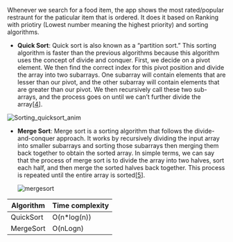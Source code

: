 Whenever we search for a food item, the app shows the most rated/popular restraunt for the paticular item that is ordered. 
It does it based on Ranking with priotiry (Lowest number meaning the highest priority) and sorting algorithms.

- **Quick Sort**: Quick sort is also known as a “partition sort.” This sorting algorithm is faster than the previous algorithms because this algorithm uses the concept of divide and conquer. First, we decide on a pivot element. We then find the correct index for this pivot position and divide the array into two subarrays. One subarray will contain elements that are lesser than our pivot, and the other subarray will contain elements that are greater than our pivot. We then recursively call these two sub-arrays, and the process goes on until we can’t further divide the array[[4](https://builtin.com/machine-learning/fastest-sorting-algorithm)].
  
![Sorting_quicksort_anim](https://github.com/JadenEkbote/portfolio.github.io/assets/97228905/52ad684a-b132-4f07-ba90-d1f1ecd2cce5)

- **Merge Sort**: Merge sort is a sorting algorithm that follows the divide-and-conquer approach. It works by recursively dividing the input array into smaller subarrays and sorting those subarrays then merging them back together to obtain the sorted array. In simple terms, we can say that the process of merge sort is to divide the array into two halves, sort each half, and then merge the sorted halves back together. This process is repeated until the entire array is sorted[[5](https://www.geeksforgeeks.org/merge-sort/)].

  ![mergesort](https://github.com/JadenEkbote/portfolio.github.io/assets/97228905/bc8b4632-2880-4440-a8e2-589ce5f81dfd)


| Algorithm | Time complexity |
|----------|----------|
| QuickSort  | O(n*log(n))| 
| MergeSort  | O(nLogn) | 
  
